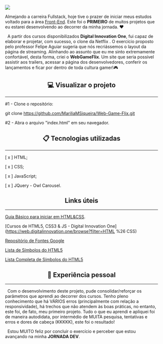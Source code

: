 ![](C:\workspace\WebGameFlix\WBFlix-layout.JPG)

 Almejando a carreira Fullstack, hoje tive o prazer de iniciar meus estudos voltado para a área [Front-End](https://www.alura.com.br/artigos/o-que-e-front-end-e-back-end). Este foi o <b>PRIMEIRO</b> de muitos projetos que eu estarei desenvolvendo ao decorrer da minha jornada. ❤ <br/>

&nbsp; A partir dos cursos disponibilizados <b>Digital Innovation One</b>, fui capaz de elaborar e projetar, com sucesso, o clone da Netflix . O exercício proposto pelo professor Felipe Aguiar sugeria que nós recriássemos o layout da página de streaming. Alinhando ao assunto que eu me sinto extremamente confortável, desta forma, criei o <b>WebGameFlix</b>. Um site que seria possível assistir aos trailers, acessar a página dos desenvolvedores, conferir os lançamentos e ficar por dentro de toda cultura gamer!🎮<br/>

<h2 align="center"> 💻  Visualizar o projeto
</h2>

--------------------------

#1 - Clone o repositório:

git clone https://github.com/MariliaMSiqueira/Web-Game-Flix.git

#2 - Abra o arquivo "index.html" em seu navegador.

<h2 align="center"> 📋 Tecnologias utilizadas</h2>

---------------



[ x ] HTML;

[ x ] CSS;

[ x ] JavaScript;

[ x ] JQuery - Owl Carousel. 

<h2 align="center"> Links úteis</h2>

-------------------




[Guia Básico para iniciar em HTML&CSS](https://www.chiefofdesign.com.br/css/).

[Cursos de HTML5, CSS3 & JS - Digital Innovation One](https://web.digitalinnovation.one/browse?filter=HTML %26 CSS)

[Repositório de Fontes Google](https://fonts.google.com/)

[Lista de Símbolos do HTML5](https://www.blogson.com.br/lista-de-simbolos-do-html-5/)

[Lista Completa de Símbolos do HTML5](http://arquivo.devmedia.com.br/artigos/devmedia/html-entities.html)



<h2 align="center">🤩 Experiência pessoal</h2>

------------

&nbsp;&nbsp;Com o desenvolvimento deste projeto, pude consolidar/reforçar os parâmetros que aprendi ao decorrer dos cursos. Tenho pleno conhecimento que há VÁRIOS erros (principalmente com relação a responsividade), há trechos que não atendem às boas práticas, no entanto, este foi, de fato, meu primeiro projeto. Tudo o que eu aprendi e apliquei foi de maneira autodidata, por intermédio de MUITA pesquisa, tentativas e erros e dores de cabeça (KKKKK), este foi o resultado!  <br/>

&nbsp;&nbsp;Estou MUITO feliz por concluir o exercício e perceber que estou avançando na minha <b>JORNADA DEV</b>.<br/>


